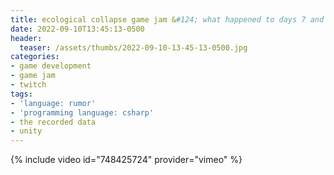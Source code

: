 ```yaml
---
title: ecological collapse game jam &#124; what happened to days 7 and 8? &#124; day 9
date: 2022-09-10T13:45:13-0500
header:
  teaser: /assets/thumbs/2022-09-10-13-45-13-0500.jpg
categories:
- game development
- game jam
- twitch
tags:
- 'language: rumor'
- 'programming language: csharp'
- the recorded data
- unity
---
```

{% include video id="748425724" provider="vimeo" %}
